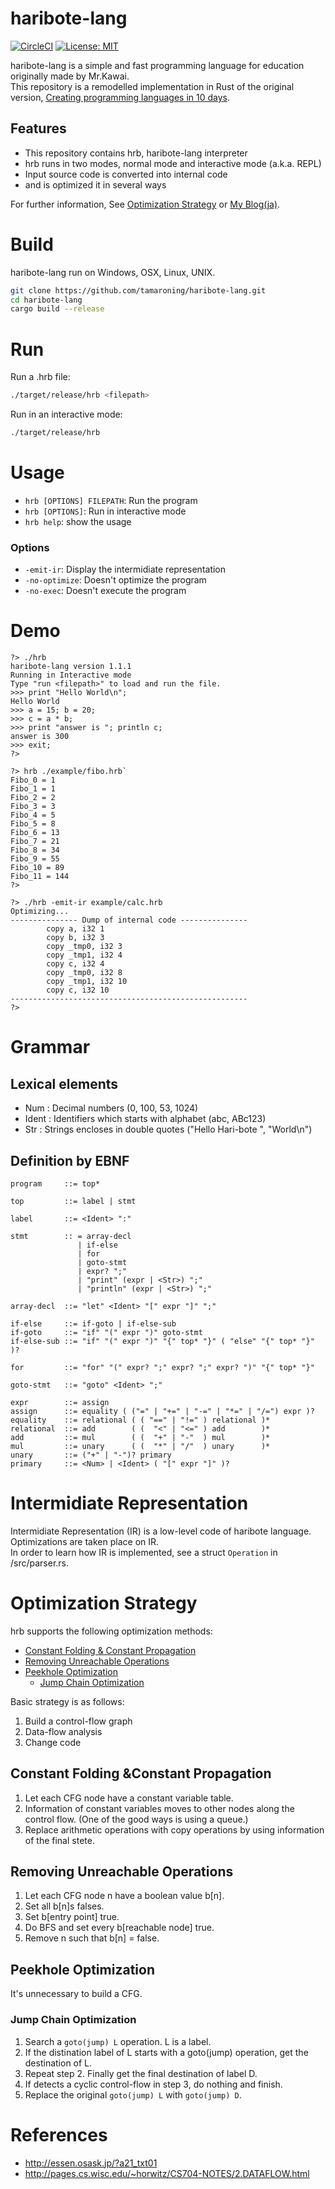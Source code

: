 # haribote-lang
[![CircleCI](https://circleci.com/gh/tamaroning/haribote-lang/tree/main.svg?style=shield)](https://circleci.com/gh/tamaroning/haribote-lang/tree/main)
[![License: MIT](https://img.shields.io/badge/License-MIT-yellow.svg)](https://opensource.org/licenses/MIT)

haribote-lang is a simple and fast programming language for education originally made by Mr.Kawai.  
This repository is a remodelled implementation in Rust of the original version, [Creating programming languages in 10 days](http://essen.osask.jp/?a21_txt01).  

## Features
- This repository contains hrb, haribote-lang interpreter
- hrb runs in two modes, normal mode and interactive mode (a.k.a. REPL)
- Input source code is converted into internal code
- and is optimized it in several ways

For further information, See [Optimization Strategy](#Optimization-Strategy) or [My Blog(ja)](https://tamaron.hatenablog.com/entry/2021/11/20/165929).

# Build
haribote-lang run on Windows, OSX, Linux, UNIX.  

```sh
git clone https://github.com/tamaroning/haribote-lang.git
cd haribote-lang
cargo build --release
```

# Run
Run a .hrb file:
``` sh
./target/release/hrb <filepath>
```

Run in an interactive mode:
``` sh
./target/release/hrb
```

# Usage
- `hrb [OPTIONS] FILEPATH`: Run the program
- `hrb [OPTIONS]`: Run in interactive mode
- `hrb help`: show the usage

### Options
- `-emit-ir`: Display the intermidiate representation
- `-no-optimize`: Doesn't optimize the program
- `-no-exec`: Doesn't execute the program

# Demo
```
?> ./hrb
haribote-lang version 1.1.1
Running in Interactive mode
Type "run <filepath>" to load and run the file.
>>> print "Hello World\n";  
Hello World
>>> a = 15; b = 20;       
>>> c = a * b;  
>>> print "answer is "; println c;
answer is 300
>>> exit;
?>
```

```
?> hrb ./example/fibo.hrb`
Fibo_0 = 1
Fibo_1 = 1
Fibo_2 = 2
Fibo_3 = 3
Fibo_4 = 5
Fibo_5 = 8
Fibo_6 = 13
Fibo_7 = 21
Fibo_8 = 34
Fibo_9 = 55
Fibo_10 = 89
Fibo_11 = 144
?>
```

```
?> ./hrb -emit-ir example/calc.hrb
Optimizing...
--------------- Dump of internal code ---------------
        copy a, i32 1
        copy b, i32 3
        copy _tmp0, i32 3
        copy _tmp1, i32 4
        copy c, i32 4
        copy _tmp0, i32 8
        copy _tmp1, i32 10
        copy c, i32 10
-----------------------------------------------------
?>
```

# Grammar

## Lexical elements

- Num : Decimal numbers (0, 100, 53, 1024)
- Ident : Identifiers which starts with alphabet (abc, ABc123)
- Str : Strings encloses in double quotes ("Hello Hari-bote ", "World\n")

## Definition by EBNF
```
program     ::= top*

top         ::= label | stmt

label       ::= <Ident> ":"

stmt        :: = array-decl
               | if-else
               | for
               | goto-stmt
               | expr? ";"
               | "print" (expr | <Str>) ";"
               | "println" (expr | <Str>) ";"

array-decl  ::= "let" <Ident> "[" expr "]" ";"

if-else     ::= if-goto | if-else-sub
if-goto     ::= "if" "(" expr ")" goto-stmt
if-else-sub ::= "if" "(" expr ")" "{" top* "}" ( "else" "{" top* "}" )?

for         ::= "for" "(" expr? ";" expr? ";" expr? ")" "{" top* "}"

goto-stmt   ::= "goto" <Ident> ";"

expr        ::= assign
assign      ::= equality ( ("=" | "+=" | "-=" | "*=" | "/=") expr )?
equality    ::= relational ( ( "==" | "!=" ) relational )*
relational  ::= add        ( (  "<" | "<=" ) add        )*
add         ::= mul        ( (  "+" | "-"  ) mul        )*
mul         ::= unary      ( (  "*" | "/"  ) unary      )*
unary       ::= ("+" | "-")? primary
primary     ::= <Num> | <Ident> ( "[" expr "]" )?

```

# Intermidiate Representation
Intermidiate Representation (IR) is a low-level code of haribote language.  
Optimizations are taken place on IR.  
In order to learn how IR is implemented, see a struct `Operation` in /src/parser.rs. 

# Optimization Strategy

hrb supports the following optimization methods:
- [Constant Folding & Constant Propagation](#Constant-Folding-Constant-Propagation)<!--remove & from link-->
- [Removing Unreachable Operations](#Removing-Unreachable-Operations)
- [Peekhole Optimization](#Peekhole-Optimization)
    - [Jump Chain Optimization](#Jump-Chain-Optimization)

Basic strategy is as follows:

1. Build a control-flow graph
2. Data-flow analysis
3. Change code

## Constant Folding &Constant Propagation
1. Let each CFG node have a constant variable table.
2. Information of constant variables moves to other nodes along the control flow. (One of the good ways is using a queue.)
3. Replace arithmetic operations with copy operations by using information of the final stete.

## Removing Unreachable Operations
1. Let each CFG node n have a boolean value b[n].
2. Set all b[n]s falses.
3. Set b[entry point] true.
4. Do BFS and set every b[reachable node] true.
5. Remove n such that b[n] = false.

## Peekhole Optimization
It's unnecessary to build a CFG.

### Jump Chain Optimization
1. Search a `goto(jump) L` operation. L is a label.
2. If the distination label of L starts with a goto(jump) operation, get the destination of L.
3. Repeat step 2. Finally get the final destination of label D. 
4. If detects a cyclic control-flow in step 3, do nothing and finish.
5. Replace the original `goto(jump) L` with `goto(jump) D`. 

<!--
# Commit Logs
You can see the commit log to follow the steps of implementation.  
The steps from 1 to 8 are the same as those of [the original version](http://essen.osask.jp/?a21_txt01).  

| Step | features |
| ---- | ---- |
| 1 | A very simple language. |
| 2 | Multi-character variable name. Skips spaces. |
| 3 | Conditional branch. Run loops. |
| 4 | REPL (interactive mode). |
| 5 | Speed up the program. |
| 6 | Speed up the program. |
| 7 | Expression. |
| 8 | if-else & for statement. Optimize goto. |
| 9 | Array (declaration, assignment, random access). |
| 10 | Constant Folding & Constant Propagation. |
-->

# References
- http://essen.osask.jp/?a21_txt01
- http://pages.cs.wisc.edu/~horwitz/CS704-NOTES/2.DATAFLOW.html
